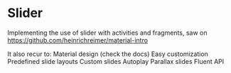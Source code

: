 # Slider
Implementing the use of slider with activities and fragments, saw on https://github.com/heinrichreimer/material-intro

It also recur to:
Material design (check the docs)
Easy customization
Predefined slide layouts
Custom slides
Autoplay
Parallax slides
Fluent API

